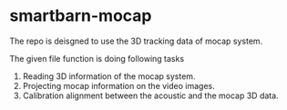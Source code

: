# smartbarn-mocap
The repo is deisgned to use the 3D tracking data of mocap system. 

The given file function is doing following tasks 

1. Reading 3D information of the mocap system.
2. Projecting mocap information on the video images.
3. Calibration alignment between the acoustic and the mocap 3D data. 
